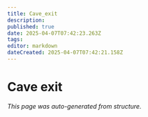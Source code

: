 ```yaml
---
title: Cave_exit
description: 
published: true
date: 2025-04-07T07:42:23.263Z
tags: 
editor: markdown
dateCreated: 2025-04-07T07:42:21.158Z
---
```


# Cave exit

*This page was auto-generated from structure.*